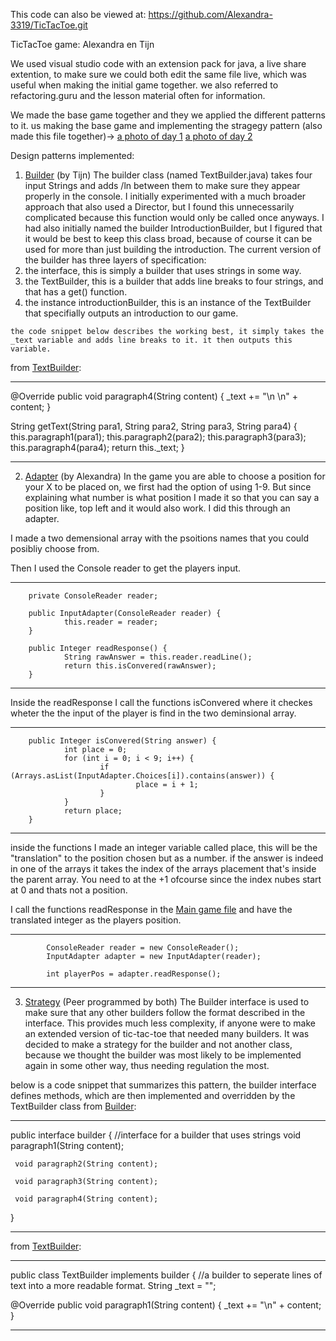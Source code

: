 This code can also be viewed at: https://github.com/Alexandra-3319/TicTacToe.git

TicTacToe game:
Alexandra en Tijn

We used visual studio code with an extension pack for java, a live share extention, to make sure we could both edit the same file live, which was useful when making the initial game together. we also referred to refactoring.guru and the lesson material often for information.

We made the base game together and they we applied the different patterns to it.
us making the base game and implementing the stragegy pattern (also made this file together)->
[a photo of day 1](AlexTijn.jpeg)
[a photo of day 2](TijnAlex.jpeg)

Design patterns implemented:

1. [Builder](/src/com/hz/TextBuilder.java) (by Tijn)
The builder class (named TextBuilder.java) takes four input Strings and adds /ln between them to make sure they appear properly in the console. I initially experimented with a much broader approach that also used a Director, but I found this unnecessarily complicated because this function would only be called once anyways.
I had also initially named the builder IntroductionBuilder, but I figured that it would be best to keep this class broad, because of course it can be used for more than just building the introduction.
The current version of the builder has three layers of specification:
  1. the interface, this is simply a builder that uses strings in some way.
  2. the TextBuilder, this is a builder that adds line breaks to four strings, and that has a get() function.
  3. the instance introductionBuilder, this is an instance of the TextBuilder that specifially outputs an introduction to our game.

    the code snippet below describes the working best, it simply takes the _text variable and adds line breaks to it. it then outputs this variable.

from [TextBuilder](/src/com/hz/TextBuilder.java):
_________________

   @Override
   public void paragraph4(String content) {
      _text += "\n \n" + content;
   }

   String getText(String para1, String para2, String para3, String para4) {
      this.paragraph1(para1);
      this.paragraph2(para2);
      this.paragraph3(para3);
      this.paragraph4(para4);
      return this._text;
   }
_________________



2. [Adapter](src\com\hz\InputAdapter.java) (by Alexandra)
In the game you are able to choose a position for your X to be placed on, we first had the option of using 1-9. But since explaining what number is what position I made it so that you can say a position like, top left and it would also work. I did this through an adapter. 

I made a two demensional array with the psoitions names that you could posibliy choose from. 

Then I used the Console reader to get the players input.

_________________

        private ConsoleReader reader;

        public InputAdapter(ConsoleReader reader) {
                this.reader = reader;
        }

        public Integer readResponse() {
                String rawAnswer = this.reader.readLine();
                return this.isConvered(rawAnswer);
        } 
_________________   

Inside the readResponse I call the functions isConvered where it checkes wheter the the input of the player is find in the two deminsional array. 

_________________

        public Integer isConvered(String answer) {
                int place = 0;
                for (int i = 0; i < 9; i++) {
                        if (Arrays.asList(InputAdapter.Choices[i]).contains(answer)) {
                                place = i + 1;
                        }
                }
                return place;
        }
_________________

inside the functions I made an integer variable called place, this will be the "translation" to the position chosen but as a number. if the answer is indeed in one of the arrays it takes the index of the arrays placement that's inside the parent array. You need to at the +1 ofcourse since the index nubes start at 0 and thats not a position. 

I call the functions readResponse in the [Main game file](src\com\hz\TicTacToe.java) and have the translated integer as the players position. 

_________________

            ConsoleReader reader = new ConsoleReader();
            InputAdapter adapter = new InputAdapter(reader);

            int playerPos = adapter.readResponse();
_________________

3. [Strategy](/src/com/hz/Builder.java) (Peer programmed by both)
The Builder interface is used to make sure that any other builders follow the format described in the interface. This provides much less complexity, if anyone were to make an extended version of tic-tac-toe that needed many builders. It was decided to make a strategy for the builder and not another class, because we thought the builder was most likely to be implemented again in some other way, thus needing regulation the most.

below is a code snippet that summarizes this pattern, the builder interface defines methods, which are then implemented and overridden by the TextBuilder class
from [Builder](/src/com/hz/Builder.java):
_________________

public interface builder { //interface for a builder that uses strings
     void paragraph1(String content);

     void paragraph2(String content);

     void paragraph3(String content);

     void paragraph4(String content);
}
_________________

from [TextBuilder](/src/com/hz/TextBuilder.java):
_________________

public class TextBuilder implements builder { //a builder to seperate lines of text into a more readable format.
   String _text = "";

   @Override
   public void paragraph1(String content) {
      _text += "\n" + content;
   }
_________________